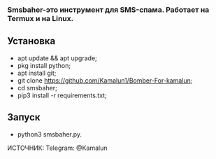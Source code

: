 ### Smsbaher-это инструмент для SMS-спама.  Работает на Termux и на Linux.

## Установка
* apt update && apt upgrade;
* pkg install python;
* apt install git;
* git clone https://github.com/Kamalun1/Bomber-For-kamalun;
* cd smsbaher;
* pip3 install -r requirements.txt;
## Запуск
* python3 smsbaher.py.

ИСТОЧНИК: Telegram: @Kamalun
